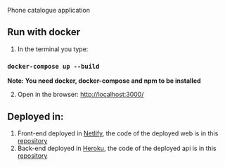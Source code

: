 Phone catalogue application

## Run with docker
1. In the terminal you type: 
### `docker-compose up --build`

**Note: You need docker, docker-compose and npm to be installed**

2. Open in the browser:
[http://localhost:3000/](http://localhost:3000/)

## Deployed in:
1. Front-end deployed in [Netlify](https://phone-catalogue.netlify.com/), the code of the deployed web is in this [repository](https://github.com/susmaycan/phone-catalogue)
2. Back-end deployed in [Heroku](https://phone-catalogue-api.herokuapp.com/), the code of the deployed api is in this [repository](https://github.com/susmaycan/phone-catalogue-api)
